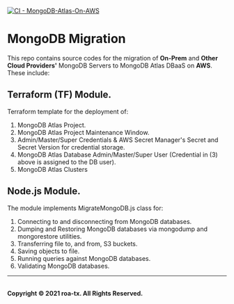 [![CI - MongoDB-Atlas-On-AWS](https://github.com/roa-tx/mongodb-atlas-migration/actions/workflows/terraform.yaml/badge.svg)](https://github.com/roa-tx/mongodb-atlas-migration/actions/workflows/terraform.yaml)

# MongoDB Migration

This repo contains source codes for the migration of **On-Prem** and **Other Cloud Providers'** MongoDB Servers to MongoDB Atlas DBaaS on **AWS**. These include:


## Terraform (TF) Module.
Terraform template for the deployment of:
1. MongoDB Atlas Project. 
2. MongoDB Atlas Project Maintenance Window.
3. Admin/Master/Super Credentials & AWS Secret Manager's Secret and Secret Version for credential storage.
4. MongoDB Atlas Database Admin/Master/Super User  (Credential in (3) above is assigned to the DB user).
5. MongoDB Atlas Clusters


## Node.js Module.
The module implements MigrateMongoDB.js class for:
1. Connecting to and disconnecting from MongoDB databases.
2. Dumping and Restoring MongoDB databases via mongodump and mongorestore utilities.
3. Transferring file to, and from, S3 buckets.
4. Saving objects to file.
5. Running queries against MongoDB databases.
6. Validating MongoDB databases.

---
<br>
<strong> Copyright © 2021 roa-tx. All Rights Reserved. </strong>
